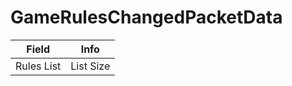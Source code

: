 # GameRulesChangedPacketData

<table><thead><tr><th>Field</th><th>Info</th></tr></thead><tbody>
<tr><td>Rules List</td><td>List Size</td></tr>
</tbody></table>